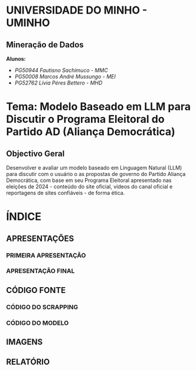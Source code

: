 # UNIVERSIDADE DO MINHO - UMINHO
## Mineração de Dados
**Alunos:**
- *PG50944 Fautisno Sachimuco - MMC*
- *PG50008 Marcos André Mussungo - MEI*
- *PG52762 Lívia Péres Bettero - MHD*


# Tema: Modelo Baseado em LLM para Discutir o Programa Eleitoral do Partido AD (Aliança Democrática)

## Objectivo Geral
Desenvolver e avaliar um modelo baseado em Linguagem Natural (LLM) para discutir com o usuário o as propostas de governo do Partido Aliança Democrática, com base em seu Programa Eleitoral apresentado nas eleições de 2024 - conteúdo do site oficial, vídeos do canal oficial e reportagens de sites confiáveis - de forma ética.

# ÍNDICE
## APRESENTAÇÕES
### PRIMEIRA APRESENTAÇÃO
### APRESENTAÇÃO FINAL
## CÓDIGO FONTE
### CÓDIGO DO SCRAPPING
### CÓDIGO DO MODELO
## IMAGENS
## RELATÓRIO
